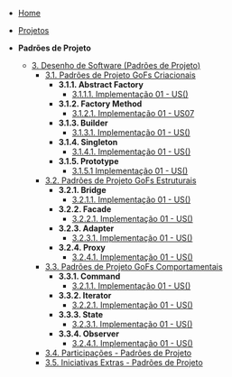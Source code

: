 <!-- docs/_sidebar.md -->

- [Home](README.md)
- [Projetos](Projeto/Projeto.md)

- **Padrões de Projeto**
  - [3. Desenho de Software (Padrões de Projeto)](PadroesDeProjeto/3.PadroesDeProjeto.md)
    - [3.1. Padrões de Projeto GoFs Criacionais](PadroesDeProjeto/3.1.GoFsCriacionais.md)
       - **3.1.1. Abstract Factory**
          - [3.1.1.1. Implementação 01 - US()](README.md)
       - **3.1.2. Factory Method**
          - [3.1.2.1. Implementação 01 - US07](padroesDeProjeto/3.1.GoFsCriacionais/3.1.2.1.Factory_US07.md)
       - **3.1.3. Builder**
          - [3.1.3.1. Implementação 01 - US()](README.md)
       - **3.1.4. Singleton**
          - [3.1.4.1. Implementação 01 - US()](README.md)
       - **3.1.5. Prototype**
          - [3.1.5.1 Implementação 01 - US()](README.md)
    - [3.2. Padrões de Projeto GoFs Estruturais](PadroesDeProjeto/3.2.GoFsEstruturais.md)
       - **3.2.1. Bridge**
          - [3.2.1.1. Implementação 01 - US()](README.md)
       - **3.2.2. Facade**
          - [3.2.2.1. Implementação 01 - US()](README.md)
       - **3.2.3. Adapter**
          - [3.2.3.1. Implementação 01 - US()](README.md)
       - **3.2.4. Proxy**
          - [3.2.4.1. Implementação 01 - US()](README.md)
    - [3.3. Padrões de Projeto GoFs Comportamentais](PadroesDeProjeto/3.3.GoFsComportamentais.md)
       - **3.3.1. Command**
          - [3.2.1.1. Implementação 01 - US()](README.md)
       - **3.3.2. Iterator**
          - [3.2.2.1. Implementação 01 - US()](README.md)
       - **3.3.3. State**
          - [3.2.3.1. Implementação 01 - US()](README.md)
       - **3.3.4. Observer**
          - [3.2.4.1. Implementação 01 - US()](README.md)
    - [3.4. Participações - Padrões de Projeto](PadroesDeProjeto/3.4.ParticipacoesPadroes.md)
    - [3.5. Iniciativas Extras - Padrões de Projeto](PadroesDeProjeto/3.5.IniciativasExtras.md)
      
